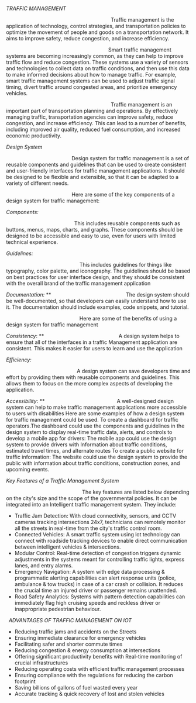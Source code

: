 *TRAFFIC MANAGEMENT*

`                                        `Traffic management is the application of technology, control strategies, and transportation policies to optimize the movement of people and goods on a transportation network. It aims to improve safety, reduce congestion, and increase efficiency.  

`                                       `Smart traffic management systems are becoming increasingly common, as they can help to improve traffic flow and reduce congestion. These systems use a variety of sensors and technologies to collect data on traffic conditions, and then use this data to make informed decisions about how to manage traffic. For example, smart traffic management systems can be used to adjust traffic signal timing, divert traffic around congested areas, and prioritize emergency vehicles.

`                                        `Traffic management is an important part of transportation planning and operations. By effectively managing traffic, transportation agencies can improve safety, reduce congestion, and increase efficiency. This can lead to a number of benefits, including improved air quality, reduced fuel consumption, and increased economic productivity.

*Design System*

`                         `Design system for traffic management is a set of reusable components and guidelines that can be used to create consistent and user-friendly interfaces for traffic management applications. It should be designed to be flexible and extensible, so that it can be adapted to a variety of different needs.

`                         `Here are some of the key components of a design system for traffic management:

*Components:*

`                          `This includes reusable components such as buttons, menus, maps, charts, and graphs. These components should be designed to be accessible and easy to use, even for users with limited technical experience.

*Guidelines:*  

`                            `This includes guidelines for things like typography, color palette, and iconography. The guidelines should be based on best practices for user interface design, and they should be consistent with the overall brand of the traffic management application

*Documentation:*
**
`                            `The design system should be well-documented, so that developers can easily understand how to use it. The documentation should include examples, code snippets, and tutorial.

`                            `Here are some of the benefits of using a design system for traffic management

*Consistency*:
**
`                            `A design system helps to ensure that all of the interfaces in a traffic Management application are consistent. This makes it easier for users to learn and use the application

*Efficiency:*  

`                           `A design system can save developers time and effort by providing them with reusable components and guidelines. This allows them to focus on the more complex aspects of developing the application.

*Accessibility*:
**
`                           `A well-designed design system can help to make traffic management applications more accessible to users with disabilities Here are some examples of how a design system for traffic management could be used. To create a dashboard for traffic operators.The dashboard could use the components and guidelines in the design system to display real-time traffic data, alerts, and controls to develop a mobile app for drivers: The mobile app could use the design system to provide drivers with Information about traffic conditions, estimated travel times, and alternate routes To create a public website for traffic information: The website could use the design system to provide the public with information about traffic conditions, construction zones, and upcoming events.

*Key Features of a Traffic Management System*

`                             `The key features are listed below depending on the city's size and the scope of the governmental policies. It can be integrated into an Intelligent traffic management system. They include:

- Traffic Jam Detection: With cloud connectivity, sensors, and CCTV cameras tracking intersections 24x7, technicians can remotely monitor all the streets in real-time from the city's traffic control room.
- Connected Vehicles: A smart traffic system using lot technology can connect with roadside tracking devices to enable direct communication between intelligent vehicles & intersections.
- Modular Control: Real-time detection of congestion triggers dynamic adjustments in the systems meant for controlling traffic lights, express lanes, and entry alarms.
- Emergency Navigation: A system with edge data processing & programmatic alerting capabilities can alert response units (police, ambulance & tow trucks) in case of a car crash or collision. It reduces the crucial time an injured driver or passenger remains unattended.
- Road Safety Analytics: Systems with pattern detection capabilities can immediately flag high cruising speeds and reckless driver or inappropriate pedestrian behaviour.

` `*ADVANTAGES OF TRAFFIC MANAGEMENT ON IOT*

- Reducing traffic jams and accidents on the Streets
- Ensuring immediate clearance for emergency vehicles
- Facilitating safer and shorter commute times
- Reducing congestion & energy consumption at intersections
- Offering significant productivity benefits with Real-time monitoring of crucial infrastructures
- Reducing operating costs with efficient traffic management processes
- Ensuring compliance with the regulations for reducing the carbon footprint
- Saving billions of gallons of fuel wasted every year
- Accurate tracking & quick recovery of lost and stolen vehicles
